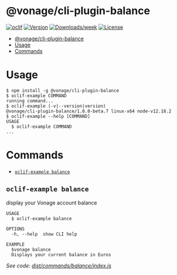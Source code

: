# @vonage/cli-plugin-balance

[![oclif](https://img.shields.io/badge/cli-oclif-brightgreen.svg)](https://oclif.io)
[![Version](https://img.shields.io/npm/v/@vonage/cli-plugin-balance.svg)](https://npmjs.org/balance/@vonage/cli-plugin-balance)
[![Downloads/week](https://img.shields.io/npm/dw/@vonage/cli-plugin-balance.svg)](https://npmjs.org/balance/@vonage/cli-plugin-balance)
[![License](https://img.shields.io/npm/l/@vonage/cli-plugin-balance.svg)](https://github.com/Vonage/vonage-cli/blob/master/balances/balance/balance.json)

<!-- toc -->
* [@vonage/cli-plugin-balance](#vonagecli-plugin-balance)
* [Usage](#usage)
* [Commands](#commands)
<!-- tocstop -->

# Usage

<!-- usage -->
```sh-session
$ npm install -g @vonage/cli-plugin-balance
$ oclif-example COMMAND
running command...
$ oclif-example (-v|--version|version)
@vonage/cli-plugin-balance/1.0.0-beta.7 linux-x64 node-v12.18.2
$ oclif-example --help [COMMAND]
USAGE
  $ oclif-example COMMAND
...
```
<!-- usagestop -->

# Commands

<!-- commands -->
* [`oclif-example balance`](#oclif-example-balance)

## `oclif-example balance`

display your Vonage account balance

```
USAGE
  $ oclif-example balance

OPTIONS
  -h, --help  show CLI help

EXAMPLE
  $vonage balance
  Displays your current balance in Euros
```

_See code: [dist/commands/balance/index.js](https://github.com/Vonage/vonage-cli/blob/v1.0.0-beta.7/dist/commands/balance/index.js)_
<!-- commandsstop -->

